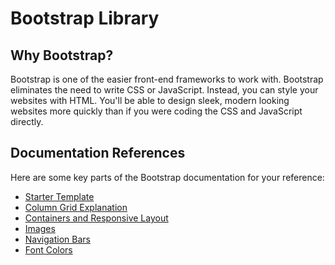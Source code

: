 # Bootstrap Library
## Why Bootstrap?
Bootstrap is one of the easier front-end frameworks to work with. Bootstrap eliminates the need to write CSS or JavaScript. Instead, you can style your websites with HTML. You'll be able to design sleek, modern looking websites more quickly than if you were coding the CSS and JavaScript directly.

## Documentation References
Here are some key parts of the Bootstrap documentation for your reference:

+ [Starter Template](https://getbootstrap.com/docs/4.0/getting-started/introduction/#starter-template)
+ [Column Grid Explanation](https://getbootstrap.com/docs/4.0/layout/grid/)
+ [Containers and Responsive Layout](https://getbootstrap.com/docs/4.0/layout/overview/)
+ [Images](https://getbootstrap.com/docs/4.0/content/images/)
+ [Navigation Bars](https://getbootstrap.com/docs/4.0/components/navbar/)
+ [Font Colors](https://getbootstrap.com/docs/4.0/utilities/colors/)